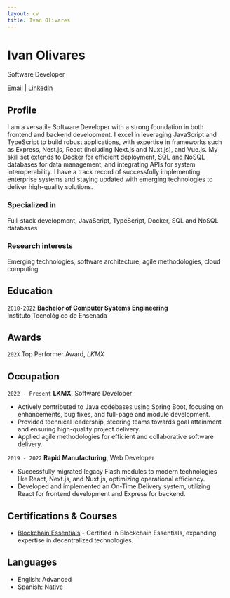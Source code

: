 ```yaml
---
layout: cv
title: Ivan Olivares
---
```


# Ivan Olivares
Software Developer

[Email](mailto:ivan@example.com) | [LinkedIn](https://www.linkedin.com/in/ivan-olivares)

## Profile

I am a versatile Software Developer with a strong foundation in both frontend and backend development. I excel in leveraging JavaScript and TypeScript to build robust applications, with expertise in frameworks such as Express, Nest.js, React (including Next.js and Nuxt.js), and Vue.js. My skill set extends to Docker for efficient deployment, SQL and NoSQL databases for data management, and integrating APIs for system interoperability. I have a track record of successfully implementing enterprise systems and staying updated with emerging technologies to deliver high-quality solutions.

### Specialized in

Full-stack development, JavaScript, TypeScript, Docker, SQL and NoSQL databases

### Research interests

Emerging technologies, software architecture, agile methodologies, cloud computing

## Education

`2018-2022`
__Bachelor of Computer Systems Engineering__  
Instituto Tecnológico de Ensenada

## Awards

`202X`
Top Performer Award, *LKMX*

## Occupation

`2022 - Present`
__LKMX__, Software Developer

- Actively contributed to Java codebases using Spring Boot, focusing on enhancements, bug fixes, and full-page and module development.
- Provided technical leadership, steering teams towards goal attainment and ensuring high-quality project delivery.
- Applied agile methodologies for efficient and collaborative software delivery.

`2019 - 2022`
__Rapid Manufacturing__, Web Developer

- Successfully migrated legacy Flash modules to modern technologies like React, Next.js, and Nuxt.js, optimizing operational efficiency.
- Developed and implemented an On-Time Delivery system, utilizing React for frontend development and Express for backend.

## Certifications & Courses

- [Blockchain Essentials](https://courses.cognitiveclass.ai/certificates/f3976ba8acde467fa04f3e721222734d) - Certified in Blockchain Essentials, expanding expertise in decentralized technologies.

## Languages

- English: Advanced
- Spanish: Native
